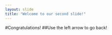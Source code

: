 ```yaml
---
layout: slide
title: "Welcome to our second slide!"
---
```

#Congratulations!
##Use the left arrow to go back!
